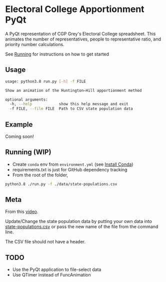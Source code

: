# Electoral College Apportionment PyQt

A PyQt representation of CGP Grey's Electoral College spreadsheet. This animates
the number of representatives, people to representative ratio, and priority
number calculations.

See [Running](#running) for instructions on how to get started

## Usage

```bash
usage: python3.8 run.py [-h] -f FILE

Show an animation of the Huntington–Hill apportionment method

optional arguments:
  -h, --help            show this help message and exit
  -f FILE, --file FILE  Path to CSV state population data
```

## Example

Coming soon!

## Running (WIP)

-   Create `conda` env from `environment.yml` (see [Install Conda](https://conda.io/projects/conda/en/latest/user-guide/install/index.html))
-   requirements.txt is just for GitHub dependency tracking
-   From the root of the folder,

```bash
python3.8 ./run.py -f ./data/state-populations.csv
```

## Meta

From this [video](https://www.youtube.com/watch?v=6JN4RI7nkes).

Update/Change the state population data by putting your own data into [state-populations.csv](https://github.com/k-donn/ec-apportionment/blob/master/data/state-populations.csv) or pass the new name of the file from the command line.

The CSV file should not have a header.

## TODO

-   Use the PyQt application to file-select data
-   Use QTimer instead of FuncAnimation
